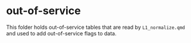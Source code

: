 # out-of-service

This folder holds out-of-service tables that are
read by `L1_normalize.qmd` and used to add out-of-service flags to data.
